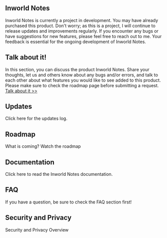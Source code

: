 ## Inworld Notes
Inworld Notes is currently a project in development. You may have already purchased this product. Don't worry; as this is a project, I will continue to release updates and improvements regularly. If you encounter any bugs or have suggestions for new features, please feel free to reach out to me. Your feedback is essential for the ongoing development of Inworld Notes. 

## Talk about it!
In this section, you can discuss the product Inworld Notes. Share your thoughts, let us and others know about any bugs and/or errors, and talk to each other about what features you would like to see added to this product. Please make sure to check the roadmap page before submitting a request.
[Talk about it >>](https://www.tapatalk.com/groups/jolt/viewtopic.php?f=2&t=3)

## Updates
Click here for the updates log.

## Roadmap
What is coming?
Watch the roadmap

## Documentation
Click here to read the Inworld Notes documentation. 

## FAQ
If you have a question, be sure to check the FAQ section first! 

## Security and Privacy
Security and Privacy Overview